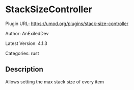 # StackSizeController

Plugin URL: https://umod.org/plugins/stack-size-controller

Author: AnExiledDev

Latest Version: 4.1.3

Categories: rust

## Description

Allows setting the max stack size of every item
